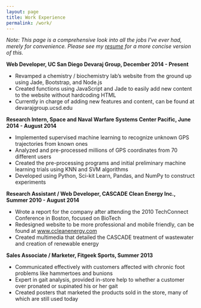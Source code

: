 ```yaml
---
layout: page
title: Work Experience
permalink: /work/
---
```


*Note: This page is a comprehensive look into all the jobs I've ever had, merely for convenience. Please see my [resume](/resume) for a more concise version of this.*

**Web Developer, UC San Diego Devaraj Group, December 2014 - Present**

  - Revamped a chemistry / biochemistry lab’s website from the ground up using Jade, Bootstrap, and Node.js
  - Created functions using JavaScript and Jade to easily add new content to the website without hardcoding HTML
  - Currently in charge of adding new features and content, can be found at devarajgroup.ucsd.edu

**Research Intern, Space and Naval Warfare Systems Center Pacific, June 2014 - August 2014**

  - Implemented supervised machine learning to recognize unknown GPS trajectories from known ones
  - Analyzed and pre-processed millions of GPS coordinates from 70 different users
  - Created the pre-processing programs and initial preliminary machine learning trials using KNN and SVM algorithms
  - Developed using Python, Sci-kit Learn, Pandas, and NumPy to construct experiments

**Research Assistant / Web Developer, CASCADE Clean Energy Inc., Summer 2010 - August 2014**

  - Wrote a report for the company after attending the 2010 TechConnect Conference in Boston, focused on BioTech
  - Redesigned website to be more professional and mobile friendly, can be found at www.ccleanenergy.com
  - Created multimedia that detailed the CASCADE treatment of wastewater and creation of renewable energy

**Sales Associate / Marketer, Fitgeek Sports, Summer 2013**

  - Communicated effectively with customers affected with chronic foot problems like hammertoes and bunions
  - Expert in gait analysis, provided in-store help to whether a customer over pronated or supinated his or her gait
  - Created posters that marketed the products sold in the store, many of which are still used today
